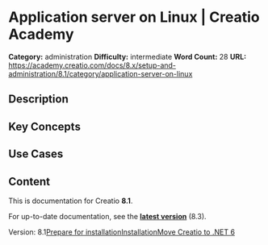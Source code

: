 # Application server on Linux | Creatio Academy

**Category:** administration **Difficulty:** intermediate **Word Count:** 28
**URL:**
https://academy.creatio.com/docs/8.x/setup-and-administration/8.1/category/application-server-on-linux

## Description

## Key Concepts

## Use Cases

## Content

This is documentation for Creatio **8.1**.

For up-to-date documentation, see the
**[latest version](/docs/8.x/setup-and-administration/category/application-server-on-linux)**
(8.3).

Version:
8.1[Prepare for installation](/docs/8.x/setup-and-administration/8.1/on-site-deployment/application-server-on-linux/prepare-creatio-net6-setup-files-on-linux)[Installation](/docs/8.x/setup-and-administration/8.1/on-site-deployment/application-server-on-linux/deploy-the-creatio-net6-application-on-linux)[Move Creatio to .NET 6](/docs/8.x/setup-and-administration/8.1/on-site-deployment/application-server-on-linux/move-creatio-net-core-3-1-to-net-6)
